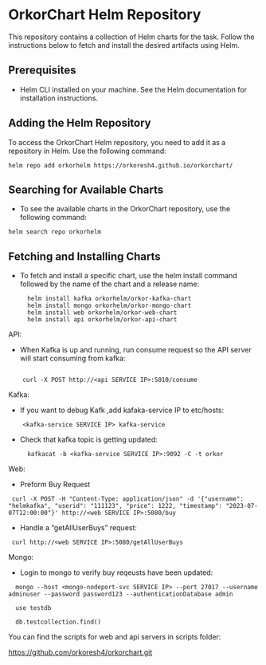 # OrkorChart Helm Repository

This repository contains a collection of Helm charts for the task. Follow the instructions below to fetch and install the desired artifacts using Helm.

## Prerequisites

- Helm CLI installed on your machine. See the Helm documentation for installation instructions.

## Adding the Helm Repository

To access the OrkorChart Helm repository, you need to add it as a repository in Helm. Use the following command:

```
helm repo add orkorhelm https://orkoresh4.github.io/orkorchart/
```

## Searching for Available Charts

- To see the available charts in the OrkorChart repository, use the following command:
 ```
 helm search repo orkorhelm
 ```

## Fetching and Installing Charts
- To fetch and install a specific chart, use the helm install command followed by the name of the chart and a release name:

  ```
	helm install kafka orkorhelm/orkor-kafka-chart
	helm install mongo orkorhelm/orkor-mongo-chart
	helm install web orkorhelm/orkor-web-chart
	helm install api orkorhelm/orkor-api-chart
  ```


API:


* When Kafka is up and running, run consume request so the API server will start consuming from kafka:

```

	curl -X POST http://<api SERVICE IP>:5010/consume

```




Kafka:

* If you want to debug Kafk  ,add kafaka-service IP to etc/hosts:
```
	<kafka-service SERVICE IP> kafka-service
```
* Check that kafka topic is getting updated:
  ```
	kafkacat -b <kafka-service SERVICE IP>:9092 -C -t orkor
  ```



Web:

* Preform Buy Request
```
 curl -X POST -H "Content-Type: application/json" -d '{"username": "helmkafka", "userid": "111123", "price": 1222, "timestamp": "2023-07-07T12:00:00"}' http://<web SERVICE IP>:5080/buy
```
 * Handle a “getAllUserBuys” request:
```
 curl http://<web SERVICE IP>:5080/getAllUserBuys
```
 Mongo:

 * Login to mongo to verify buy reqeusts have been updated:
```
  mongo --host <mongo-nodeport-svc SERVICE IP> --port 27017 --username adminuser --password password123 --authenticationDatabase admin
  
  use testdb

  db.testcollection.find()
```



You can find the scripts for web and api servers in scripts folder:

https://github.com/orkoresh4/orkorchart.git




